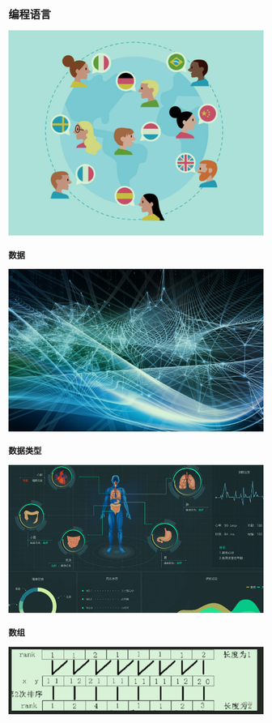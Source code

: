 ## 编程语言
![](images/2022-11-15-07-27-06.png)
### 数据
![](images/2022-11-15-07-25-38.png)

### 数据类型
![](images/2022-11-15-07-26-29.png)

### 数组
![](images/2022-11-15-07-30-37.png)